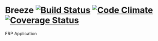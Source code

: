 # Breeze [![Build Status](https://travis-ci.org/yankouskia/Breeze.svg?branch=master)](https://travis-ci.org/yankouskia/Breeze) [![Code Climate](https://codeclimate.com/github/yankouskia/Breeze/badges/gpa.svg)](https://codeclimate.com/github/yankouskia/Breeze) [![Coverage Status](https://coveralls.io/repos/github/yankouskia/Breeze/badge.svg?branch=master)](https://coveralls.io/github/yankouskia/Breeze?branch=master)

FRP Application

